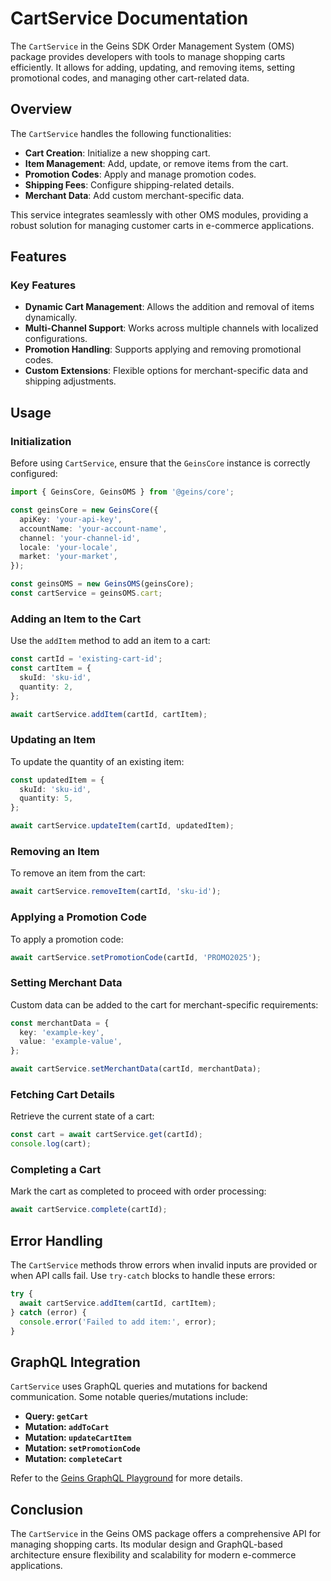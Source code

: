 # CartService Documentation

The `CartService` in the Geins SDK Order Management System (OMS) package provides developers with tools to manage shopping carts efficiently. It allows for adding, updating, and removing items, setting promotional codes, and managing other cart-related data.

## Overview

The `CartService` handles the following functionalities:

- **Cart Creation**: Initialize a new shopping cart.
- **Item Management**: Add, update, or remove items from the cart.
- **Promotion Codes**: Apply and manage promotion codes.
- **Shipping Fees**: Configure shipping-related details.
- **Merchant Data**: Add custom merchant-specific data.

This service integrates seamlessly with other OMS modules, providing a robust solution for managing customer carts in e-commerce applications.

## Features

### Key Features

- **Dynamic Cart Management**: Allows the addition and removal of items dynamically.
- **Multi-Channel Support**: Works across multiple channels with localized configurations.
- **Promotion Handling**: Supports applying and removing promotional codes.
- **Custom Extensions**: Flexible options for merchant-specific data and shipping adjustments.

## Usage

### Initialization

Before using `CartService`, ensure that the `GeinsCore` instance is correctly configured:

```typescript
import { GeinsCore, GeinsOMS } from '@geins/core';

const geinsCore = new GeinsCore({
  apiKey: 'your-api-key',
  accountName: 'your-account-name',
  channel: 'your-channel-id',
  locale: 'your-locale',
  market: 'your-market',
});

const geinsOMS = new GeinsOMS(geinsCore);
const cartService = geinsOMS.cart;
```

### Adding an Item to the Cart

Use the `addItem` method to add an item to a cart:

```typescript
const cartId = 'existing-cart-id';
const cartItem = {
  skuId: 'sku-id',
  quantity: 2,
};

await cartService.addItem(cartId, cartItem);
```

### Updating an Item

To update the quantity of an existing item:

```typescript
const updatedItem = {
  skuId: 'sku-id',
  quantity: 5,
};

await cartService.updateItem(cartId, updatedItem);
```

### Removing an Item

To remove an item from the cart:

```typescript
await cartService.removeItem(cartId, 'sku-id');
```

### Applying a Promotion Code

To apply a promotion code:

```typescript
await cartService.setPromotionCode(cartId, 'PROMO2025');
```

### Setting Merchant Data

Custom data can be added to the cart for merchant-specific requirements:

```typescript
const merchantData = {
  key: 'example-key',
  value: 'example-value',
};

await cartService.setMerchantData(cartId, merchantData);
```

### Fetching Cart Details

Retrieve the current state of a cart:

```typescript
const cart = await cartService.get(cartId);
console.log(cart);
```

### Completing a Cart

Mark the cart as completed to proceed with order processing:

```typescript
await cartService.complete(cartId);
```

## Error Handling

The `CartService` methods throw errors when invalid inputs are provided or when API calls fail. Use `try-catch` blocks to handle these errors:

```typescript
try {
  await cartService.addItem(cartId, cartItem);
} catch (error) {
  console.error('Failed to add item:', error);
}
```

## GraphQL Integration

`CartService` uses GraphQL queries and mutations for backend communication. Some notable queries/mutations include:

- **Query: `getCart`**
- **Mutation: `addToCart`**
- **Mutation: `updateCartItem`**
- **Mutation: `setPromotionCode`**
- **Mutation: `completeCart`**

Refer to the [Geins GraphQL Playground](https://merchantapi.geins.io/ui/playground) for more details.

## Conclusion

The `CartService` in the Geins OMS package offers a comprehensive API for managing shopping carts. Its modular design and GraphQL-based architecture ensure flexibility and scalability for modern e-commerce applications.
